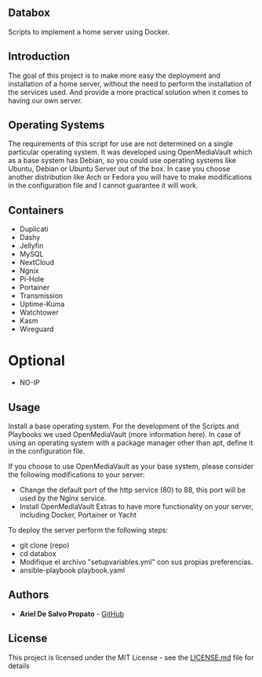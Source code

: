 ## Databox

Scripts to implement a home server using Docker.

## Introduction

The goal of this project is to make more easy the deployment and installation of a home server, without the need to perform the installation of the services used. And provide a more practical solution when it comes to having our own server.

## Operating Systems

The requirements of this script for use are not determined on a single particular operating system. It was developed using OpenMediaVault which as a base system has Debian, so you could use operating systems like Ubuntu, Debian or Ubuntu Server out of the box. In case you choose another distribution like Arch or Fedora you will have to make modifications in the configuration file and I cannot guarantee it will work.

## Containers

* Duplicati
* Dashy
* Jellyfin
* MySQL
* NextCloud
* Ngnix
* Pi-Hole
* Portainer
* Transmission
* Uptime-Kuma
* Watchtower
* Kasm
* Wireguard

# Optional
* NO-IP

## Usage
Install a base operating system. For the development of the Scripts and Playbooks we used OpenMediaVault (more information here). In case of using an operating system with a package manager other than apt, define it in the configuration file.

If you choose to use OpenMediaVault as your base system, please consider the following modifications to your server:
* Change the default port of the http service (80) to 88, this port will be used by the Nginx service.
* Install OpenMediaVault Extras to have more functionality on your server, including Docker, Portainer or Yacht

To deploy the server perform the following steps:
* git clone (repo)
* cd databox
* Modifique el archivo "setupvariables.yml" con sus propias preferencias.
* ansible-playbook playbook.yaml

## Authors

* **Ariel De Salvo Propato** - [GitHub](https://github.com/arieldesalvopropato)

## License

This project is licensed under the MIT License - see the [LICENSE.md](LICENSE.md) file for details